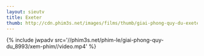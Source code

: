```yaml
---
layout: sieutv
title: Exeter
thumb: http://cdn.phim3s.net/images/films/thumb/giai-phong-quy-du-exeter-2015.jpg
---
```

{% include jwpadv src='//phim3s.net/phim-le/giai-phong-quy-du_8993/xem-phim//video.mp4' %}